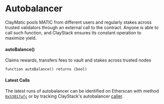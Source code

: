 # Autobalancer

ClayMatic pools MATIC from different users and regularly stakes across trusted validators through an external call to the contract. Anyone is able to call such function, and ClayStack ensures its constant operation to maximize yield.

#### autoBalance()

Claims rewards, transfers fees to vault and stakes across trusted nodes

```solidity
function autoBalance() returns (bool)
```

#### Latest Calls
The latest runs of autobalancer can be identified on Etherscan with method [`0x53017afc`](https://etherscan.io/address/0x91730940DCE63a7C0501cEDfc31D9C28bcF5F905) or by tracking ClayStack's autobalancer [caller](https://etherscan.io/address/0x83e58c288059cbf489f606401dc4b7ca6167d2f2).
